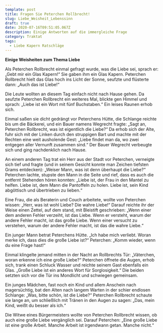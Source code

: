 ```yaml
---
template: post
title: Fragen Sie Peterchen Rollbrecht!
slug: Liebe_Weisheit_Lebenssinn
draft: true
date: 2020-07-16T09:51:05.067Z
description: Einige Antworten auf die immergleiche Frage
category: Traktat
tags:
  - Liebe Kapern Ratschläge
---
```

**Einige Weisheiten zum Thema Liebe**

Als Peterchen Rollbrecht einmal gefragt wurde, was die Liebe sei, sprach er: „Gebt mir ein Glas Kapern!“ Sie gaben ihm ein Glas Kapern. Peterchen Rollbrecht hielt das Glas hoch ins Licht der Sonne, seufzte und flüsterte dann: „Auch das ist Liebe!“

Die Leute wollten an diesem Tag einfach nicht nach Hause gehen. Da seufzte Peterchen Rollbrecht ein weiteres Mal, blickte gen Himmel und sprach: „Liebe ist ein Wort mit fünf Buchstaben.“ Ein leises Raunen erhob sich.

Einmal saßen sie dicht gedrängt vor Peterchens Hütte, die Schlange reichte bis um die Bäckerei, und ein Bauer namens Wegrecht fragte: „Sagt an, Peterchen Rollbrecht, was ist eigentlich die Liebe?“ Da erhob sich der Alte, fuhr sich mit der Linken durch den struppigen Bart und machte mit der Rechten eine weit ausholende Gest: „Liebe findet man da, wo zwei entgegen aller Vernunft zusammen sind.“ Der Bauer Wegrecht verbeugte sich und ging nachdenklich nach Hause.

An einem anderen Tag trat ein Herr aus der Stadt vor Peterchen, verneigte sich tief und fragte (und in seinem Gesicht konnte man Zeichen tiefsten Grams entdecken): „Weiser Mann, was ist denn überhaupt die Liebe?“ Peterchen lachte, stupste den Mann in die Seite und rief, dass es auch die entfernt Stehenden hören konnten: „Liebe ist, der Frau in den Mantel zu helfen. Liebe ist, dem Mann die Pantoffeln zu holen. Liebe ist, sein Kind abgöttisch und übertrieben zu lieben.“

Eine Frau, die als Beraterin und Couch arbeitete, wollte von Peterchen wissen: „Herr, was ist wohl Liebe? Die wahre Liebe!“ Darauf reichte ihr der Weise einen Zettel, auf dem stand, mit Bleistift geschrieben: „Wenn einer dem anderen Fehler verzeiht, ist das Liebe. Wenn er versteht, warum der andere Fehler macht, ist das große Liebe. Wenn einer versucht zu verstehen, warum der andere Fehler macht, ist das die wahre Liebe.“

Ein junger Mann betrat Peterchens Hütte. „Ich habe mich verliebt. Woran merke ich, dass dies die große Liebe ist?“ Peterchen: „Komm wieder, wenn du eine Frage hast!“

Einmal klingelte jemand mitten in der Nacht an Rollbrechts Tür: „Väterchen, woran erkenne ich eine große Liebe?“ Peterchen öffnete die Augen, erhob sich, trank einen Schluck Wasser und reichte seinem Gast ebenfalls ein Glas. „Große Liebe ist ein anderes Wort für Sorglosigkeit.“ Die beiden setzten sich vor die Tür ins Mondlicht und schwiegen gemeinsam.

Ein junges Mädchen, fast noch ein Kind und allem Anschein nach magersüchtig, bat den Alten nach langem Warten in der schier endlosen Schlange: „Was, bitte schön, ist die Liebe?“ Peterchen Rollbrecht schaute sie lange an, um schließlich mit Tränen in den Augen zu sagen: „Das, mein Kind, weißt du besser als ich.“

Die Witwe eines Bürgermeisters wollte von Peterchen Rollbrecht wissen, ob auch eine große Liebe vergänglich sei. Darauf Peterchen: „Eine große Liebe ist eine große Arbeit. Manche Arbeit ist irgendwann getan. Manche nicht.“